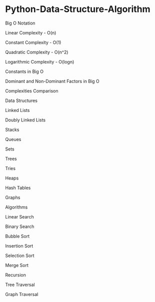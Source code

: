 # Python-Data-Structure-Algorithm

Big O Notation

Linear Complexity - O(n)

Constant Complexity - O(1)

Quadratic Complexity - O(n^2)

Logarithmic Complexity - O(logn)

Constants in Big O

Dominant and Non-Dominant Factors in Big O

Complexities Comparison



Data Structures

Linked Lists

Doubly Linked Lists

Stacks

Queues

Sets

Trees

Tries

Heaps

Hash Tables

Graphs



Algorithms

Linear Search

Binary Search

Bubble Sort

Insertion Sort

Selection Sort

Merge Sort

Recursion

Tree Traversal

Graph Traversal



